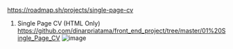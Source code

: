https://roadmap.sh/projects/single-page-cv
01. Single Page CV (HTML Only)
https://github.com/dinarpriatama/front_end_project/tree/master/01%20Single_Page_CV 
![image](https://github.com/user-attachments/assets/c6ab0410-904c-4594-9304-ee39e1647ad2)
